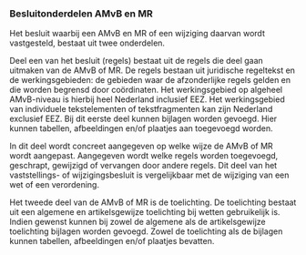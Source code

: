 ### Besluitonderdelen AMvB en MR

Het besluit waarbij een AMvB en MR of een wijziging daarvan wordt vastgesteld,
bestaat uit twee onderdelen.

Deel een van het besluit (regels) bestaat uit de regels die deel gaan uitmaken
van de AMvB of MR. De regels bestaan uit juridische regeltekst en de
werkingsgebieden: de gebieden waar de afzonderlijke regels gelden en die worden
begrensd door coördinaten. Het werkingsgebied op algeheel AMvB-niveau is hierbij
heel Nederland inclusief EEZ. Het werkingsgebied van individuele tekstelementen
of tekstfragmenten kan zijn Nederland exclusief EEZ. Bij dit eerste deel kunnen
bijlagen worden gevoegd. Hier kunnen tabellen, afbeeldingen en/of plaatjes aan
toegevoegd worden.

In dit deel wordt concreet aangegeven op welke wijze de AMvB of MR wordt
aangepast. Aangegeven wordt welke regels worden toegevoegd, geschrapt, gewijzigd
of vervangen door andere regels. Dit deel van het vaststellings- of
wijzigingsbesluit is vergelijkbaar met de wijziging van een wet of een
verordening.

Het tweede deel van de AMvB of MR is de toelichting. De toelichting bestaat uit
een algemene en artikelsgewijze toelichting bij wetten gebruikelijk is. Indien
gewenst kunnen bij zowel de algemene als de artikelsgewijze toelichting bijlagen
worden gevoegd. Zowel de toelichting als de bijlagen kunnen tabellen,
afbeeldingen en/of plaatjes bevatten.
